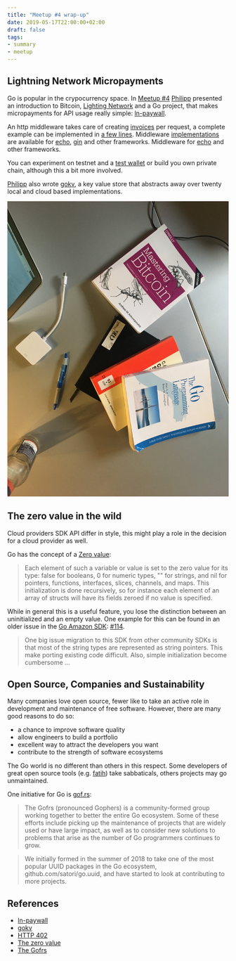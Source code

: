 ```yaml
---
title: "Meetup #4 wrap-up"
date: 2019-05-17T22:00:00+02:00
draft: false
tags:
- summary
- meetup
---
```


## Lightning Network Micropayments

Go is popular in the crypocurrency space. In [Meetup
#4](https://www.meetup.com/Leipzig-Golang-and-Cloud/events/261418733/)
[Philipp](https://github.com/philippgille) presented an introduction to Bitcoin,
[Lighting Network](https://en.wikipedia.org/wiki/Lightning_Network) and a
Go project, that makes micropayments for API usage really simple:
[ln-paywall](https://github.com/philippgille/ln-paywall).

An http middleware takes care of creating
[invoices](https://github.com/lightningnetwork/lightning-rfc/blob/master/11-payment-encoding.md)
per request, a complete example can be implemented in [a few
lines](https://github.com/philippgille/ln-paywall/blob/78fd1dfbf10f549a22f4f30ac7f68c2a2735e989/examples/ping/handlerfunc/main.go).
Middleware
[implementations](https://github.com/philippgille/ln-paywall/tree/master/examples/ping)
are available for [echo](https://echo.labstack.com/),
[gin](https://github.com/gin-gonic/gin) and other frameworks. Middleware for
[echo](https://echo.labstack.com/) and other frameworks.

You can experiment on testnet and a [test wallet](https://htlc.me/) or build
you own private chain, although this a bit more involved.

[Philipp](https://github.com/philippgille) also wrote
[gokv](https://github.com/philippgille/gokv), a key value store that abstracts
away over twenty local and cloud based implementations.

![](/images/go-bitcoin-books.jpg)

## The zero value in the wild

Cloud providers SDK API differ in style, this might play a role in the decision
for a cloud provider as well.

Go has the concept of a [Zero value](https://golang.org/ref/spec#The_zero_value):

> Each element of such a variable or value is set to the zero value for its
> type: false for booleans, 0 for numeric types, "" for strings, and nil for
> pointers, functions, interfaces, slices, channels, and maps. This
> initialization is done recursively, so for instance each element of an array
> of structs will have its fields zeroed if no value is specified.

While in general this is a useful feature, you lose the distinction between an
uninitialized and an empty value. One example for this can be found in an older
issue in the [Go Amazon SDK](https://github.com/aws/aws-sdk-go-v2):
[#114](https://github.com/aws/aws-sdk-go/issues/114).

> One big issue migration to this SDK from other community SDKs is that most of
> the string types are represented as string pointers. This make porting
> existing code difficult. Also, simple initialization become cumbersome ...

## Open Source, Companies and Sustainability

Many companies love open source, fewer like to take an active role in
development and maintenance of free software. However, there are many good
reasons to do so:

* a chance to improve software quality
* allow engineers to build a portfolio
* excellent way to attract the developers you want
* contribute to the strength of software ecosystems

The Go world is no different than others in this respect. Some developers of
great open source tools (e.g.
[fatih](https://arslan.io/2018/10/09/taking-an-indefinite-sabbatical-from-my-projects/)) take sabbaticals,
others projects may go unmaintained.

One initiative for Go is [gof.rs](https://gof.rs/):

> The Gofrs (pronounced Gophers) is a community-formed group working together
> to better the entire Go ecosystem. Some of these efforts include picking up
> the maintenance of projects that are widely used or have large impact, as
> well as to consider new solutions to problems that arise as the number of Go
> programmers continues to grow.

> We initially formed in the summer of 2018 to take one of the most popular
> UUID packages in the Go ecosystem, github.com/satori/go.uuid, and have
> started to look at contributing to more projects.

## References

* [ln-paywall](https://github.com/philippgille/ln-paywall)
* [gokv](https://github.com/philippgille/gokv)
* [HTTP 402](https://httpstatuses.com/402)
* [The zero value](https://golang.org/ref/spec#The_zero_value)
* [The Gofrs](https://gof.rs)

